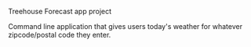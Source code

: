 Treehouse Forecast app project

Command line application that gives users today's weather for whatever zipcode/postal code they enter.
